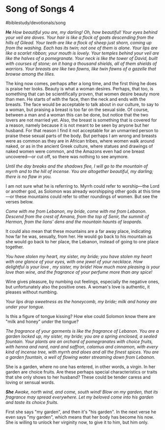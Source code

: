 # Song of Songs 4
#biblestudy/devotionals/song

***He***
*How beautiful you are, my darling!*
*Oh, how beautiful!*
*Your eyes behind your veil are doves.*
*Your hair is like a flock of goats*
*descending from the hills of Gilead.*
*Your teeth are like a flock of sheep just shorn,*
*coming up from the washing.*
*Each has its twin;*
*not one of them is alone.*
*Your lips are like a scarlet ribbon;*
*your mouth is lovely.*
*Your temples behind your veil*
*are like the halves of a pomegranate.*
*Your neck is like the tower of David,*
*built with courses of stone;*
*on it hang a thousand shields,*
*all of them shields of warriors.*
*Your breasts are like two fawns,*
*like twin fawns of a gazelle*
*that browse among the lilies.*

The king now comes, perhaps after a long time, and the first thing he does is praise her looks. Beauty is what a woman desires. Perhaps, that too, is something that can be scientifically proven, that women desire beauty more than men.
He starts of with the face, then the neck and ends with the breasts. The face would be acceptable to talk about in our culture, to say to a woman, but praising a breast is too far on the sexual side. 
Of course, between a man and a woman this can be done, but notice that the two lovers are not married yet. Also, the breast is something that is covered for a reason, namely because it is not meant to be seen by anyone but her husband. 
For that reason I find it not acceptable for an unmarried person to praise these sexual parts of the body. But perhaps I am wrong and breasts were as common as they are in African tribes, where women walk around naked, or as in the ancient Greek culture, where statues and drawings of naked women were common, and the Amazons even had one breast uncovered—or cut off, so there was nothing to see anymore. 

*Until the day breaks*
*and the shadows flee,*
*I will go to the mountain of myrrh*
*and to the hill of incense.*
*You are altogether beautiful, my darling;*
*there is no flaw in you.*

I am not sure what he is referring to. Myrrh could refer to worship—the Lord or another god, as Solomon was already worshipping other gods at this time—or these mountains could refer to other roundings of women. But see the verses below. 

*Come with me from Lebanon, my bride,*
*come with me from Lebanon.*
*Descend from the crest of Amana,*
*from the top of Senir, the summit of Hermon,*
*from the lions’ dens*
*and the mountain haunts of leopards.*

It could also mean that these mountains are a far away place, indicating how far he was, sexually, from her. He would go back to his mountain as she would go back to her place, the Lebanon, instead of going to one place together. 

*You have stolen my heart, my sister, my bride;*
*you have stolen my heart*
*with one glance of your eyes,*
*with one jewel of your necklace.*
*How delightful is your love , my sister, my bride!*
*How much more pleasing is your love than wine,*
*and the fragrance of your perfume*
*more than any spice!*

Wine gives pleasure, by numbing out feelings, especially the negative ones, but unfortunately also the positive ones. A woman's love is authentic, it pleases without numbing.

*Your lips drop sweetness as the honeycomb, my bride;*
*milk and honey are under your tongue.*

Is this a figure of tongue kissing? How else could Solomon know there are "milk and honey" *under* the tongue? 

*The fragrance of your garments*
*is like the fragrance of Lebanon.*
*You are a garden locked up, my sister, my bride;*
*you are a spring enclosed, a sealed fountain.*
*Your plants are an orchard of pomegranates*
*with choice fruits,*
*with henna and nard,*
*nard and saffron,*
*calamus and cinnamon,*
*with every kind of incense tree,*
*with myrrh and aloes*
*and all the finest spices.*
*You are a garden fountain,*
*a well of flowing water*
*streaming down from Lebanon.*

She is a garden, where no one has entered, in other words, a virgin. In her garden are choice fruits. Are these perhaps special characteristics or traits that she only shows to her husband? These could be tender caress and loving or sensual words. 

***She***
*Awake, north wind,*
*and come, south wind!*
*Blow on my garden,*
*that its fragrance may spread everywhere.*
*Let my beloved come into his garden*
*and taste its choice fruits.*

First she says "my garden", and then it's "his garden". In the next verse he even says "my garden", which means that her body has become his now. 
She is willing to unlock her virginity now, to give it to him, but him only. 

